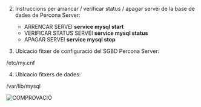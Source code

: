 2. Instruccions per arrancar / verificar status / apagar servei de la base de dades de Percona Server:
	
	* ARRENCAR SERVEI			**service mysql start**
	* VERIFICAR STATUS SERVEI		**service mysql status**
	* APAGAR SERVEI				**service mysql stop**  


3. Ubicacio fitxer de configuració del SGBD Percona Server:

/etc/my.cnf


4. Ubicacio fitxers de dades:

/var/lib/mysql

![COMPROVACIÓ](/BD-M02-M010/MP10-UF2/A1/imatges/ubicacio_per_defecte_fitxers_de_dades.PNG)  
